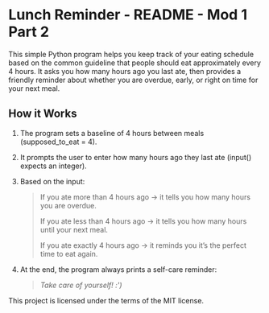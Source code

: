 # Lunch Reminder - README - Mod 1 Part 2

This simple Python program helps you keep track of your eating schedule based on the common guideline that people should eat approximately every 4 hours. It asks you how many hours ago you last ate, then provides a friendly reminder about whether you are overdue, early, or right on time for your next meal.

## How it Works

1. The program sets a baseline of 4 hours between meals (supposed_to_eat = 4).

2. It prompts the user to enter how many hours ago they last ate (input() expects an integer).

3. Based on the input:
   > If you ate more than 4 hours ago → it tells you how many hours you are overdue.
   > 
   > If you ate less than 4 hours ago → it tells you how many hours until your next meal.
   > 
   > If you ate exactly 4 hours ago → it reminds you it’s the perfect time to eat again.

4. At the end, the program always prints a self-care reminder:
   > _Take care of yourself! :')_

This project is licensed under the terms of the MIT license.
